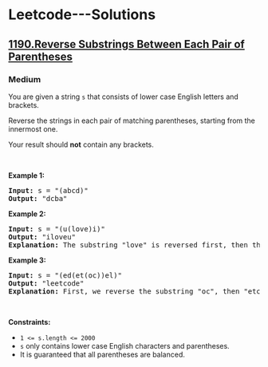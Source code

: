 # Leetcode---Solutions
<h2>
    <a href="https://leetcode.com/problems/reverse-substrings-between-each-pair-of-parentheses/">
        1190.Reverse Substrings Between Each Pair of Parentheses
    </a>
</h2>
<h3>
    Medium
</h3>
<p>You are given a string <code>s</code> that consists of lower case English letters and brackets.</p>

<p>Reverse the strings in each pair of matching parentheses, starting from the innermost one.</p>

<p>Your result should <strong>not</strong> contain any brackets.</p>

<p>&nbsp;</p>
<p><strong>Example 1:</strong></p>

<pre><strong>Input:</strong> s = "(abcd)"
<strong>Output:</strong> "dcba"
</pre>

<p><strong>Example 2:</strong></p>

<pre><strong>Input:</strong> s = "(u(love)i)"
<strong>Output:</strong> "iloveu"
<strong>Explanation:</strong> The substring "love" is reversed first, then the whole string is reversed.
</pre>

<p><strong>Example 3:</strong></p>

<pre><strong>Input:</strong> s = "(ed(et(oc))el)"
<strong>Output:</strong> "leetcode"
<strong>Explanation:</strong> First, we reverse the substring "oc", then "etco", and finally, the whole string.
</pre>

<p>&nbsp;</p>
<p><strong>Constraints:</strong></p>

<ul>
	<li><code>1 &lt;= s.length &lt;= 2000</code></li>
	<li><code>s</code> only contains lower case English characters and parentheses.</li>
	<li>It is guaranteed that all parentheses are balanced.</li>
</ul>